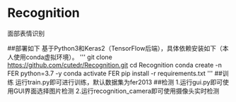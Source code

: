 # Recognition
面部表情识别

##部署如下
基于Python3和Keras2（TensorFlow后端），具体依赖安装如下（本人使用conda虚拟环境）。
'''
git clone https://github.com/cutedr/Recognition.git
cd Recognition
conda create -n FER python=3.7 -y
conda activate FER
pip install -r requirements.txt
'''
##训练
运行train.py即可进行训练，默认数据集为fer2013
##检测
1.运行gui.py即可使用GUI界面选择图片检测
2.运行recognition_camera即可使用摄像头实时检测
